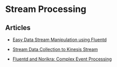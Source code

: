 # Stream Processing

## Articles
-   [Easy Data Stream Manipulation using
    Fluentd](/articles/filter-modify-apache)


-   [Stream Data Collection to Kinesis
    Stream](/articles/kinesis-stream)


-   [Fluentd and Norikra: Complex Event
    Processing](/articles/cep-norikra)
